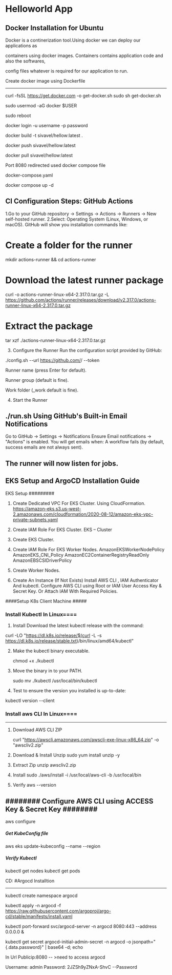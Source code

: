 # Helloworld App

Docker Installation for Ubuntu
---------------------
Docker is a continerization tool.Using docker we can deploy our applications as

containers using docker images. Containers contains application code and also the softwares,

config files whatever is required for our application to run.

Create docker image using Dockerfile

-------------------
curl -fsSL https://get.docker.com -o get-docker.sh
sudo sh get-docker.sh

sudo usermod -aG docker $USER

sudo reboot

docker login -u username -p password

docker build -t sivavel/hellow:latest .


docker push sivavel/hellow:latest

docker pull sivavel/hellow:latest

Port 8080 redirected used docker compose file

docker-compose.yaml  

docker compose up -d

CI Configuration Steps: GitHub Actions
-----------------------

1.Go to your GitHub repository → Settings → Actions → Runners → New self-hosted runner.
2.Select: Operating System (Linux, Windows, or macOS).
GitHub will show you installation commands like:

# Create a folder for the runner
mkdir actions-runner && cd actions-runner

# Download the latest runner package
curl -o actions-runner-linux-x64-2.317.0.tar.gz -L https://github.com/actions/runner/releases/download/v2.317.0/actions-runner-linux-x64-2.317.0.tar.gz

# Extract the package
tar xzf ./actions-runner-linux-x64-2.317.0.tar.gz

3. Configure the Runner
Run the configuration script provided by GitHub:

./config.sh --url https://github.com/<your-username>/<your-repo> --token <TOKEN>

Runner name (press Enter for default).

Runner group (default is fine).

Work folder (_work default is fine).

4. Start the Runner

./run.sh
Using GitHub's Built-in Email Notifications
-------------------------
Go to GitHub → Settings → Notifications
Ensure Email notifications → "Actions" is enabled.
You will get emails when:
A workflow fails (by default, success emails are not always sent).

The runner will now listen for jobs.
-----------------

EKS Setup and ArgoCD Installation Guide
-----------------------------
EKS Setup
#########
1) Create Dedicated VPC For EKS Cluster. Using CloudFormation. 
     https://amazon-eks.s3.us-west-2.amazonaws.com/cloudformation/2020-08-12/amazon-eks-vpc-private-subnets.yaml 
2) Create IAM Role For EKS Cluster.
      EKS – Cluster      
3) Create EKS Cluster.
4) Create IAM Role For EKS Worker Nodes.
        AmazonEKSWorkerNodePolicy
        AmazonEKS_CNI_Policy
        AmazonEC2ContainerRegistryReadOnly
    AmazonEBSCSIDriverPolicy 
5) Create Worker Nodes.


6) Create An Instance (If Not Exists) Install AWS CLI , IAM Authenticator And kubectl. Configure AWS CLI using Root or IAM User Access Key & Secret Key. Or Attach IAM With Required       Policies.


####Setup K8s Client Machine #####

### Install Kubectl In Linux====

1) Install Download the latest kubectl release with the command:

curl -LO "https://dl.k8s.io/release/$(curl -L -s https://dl.k8s.io/release/stable.txt)/bin/linux/amd64/kubectl"



2) Make the kubectl binary executable. 

     chmod +x ./kubectl
     
3) Move the binary in to your PATH.

      sudo mv ./kubectl /usr/local/bin/kubectl
4) Test to ensure the version you installed is up-to-date:

kubectl version --client     


### Install aws CLI In Linux====
-----------------------------

1) Download AWS CLI ZIP
    
    curl "https://awscli.amazonaws.com/awscli-exe-linux-x86_64.zip" -o "awscliv2.zip"

2) Download & Install Unzip
    sudo yum install unzip -y

3) Extract Zip 
    unzip awscliv2.zip
    
4) Install
    sudo ./aws/install -i /usr/local/aws-cli -b /usr/local/bin
    
5) Verify
  aws --version 
    
    
######## Configure AWS CLI using ACCESS Key & Secret Key ########
-----------------------------

aws configure


##### Get KubeConfig file #####

aws eks update-kubeconfig --name <ClusterName> --region <RegionName> 

##### Verify Kubectl #####
kubectl get nodes
kubectl get pods


CD: #Argocd Installtion

------------------------------------

kubectl create namespace argocd

kubectl apply -n argocd -f https://raw.githubusercontent.com/argoproj/argo-cd/stable/manifests/install.yaml

kubectl port-forward svc/argocd-server -n argocd 8080:443 --address 0.0.0.0 &

kubectl get secret argocd-initial-admin-secret -n argocd -o jsonpath="{.data.password}" | base64 -d; echo

In Url Publicip:8080  -- >need to access argocd

Username: admin
Password: 2JZSh9yZNxA-ShvC  --Password



